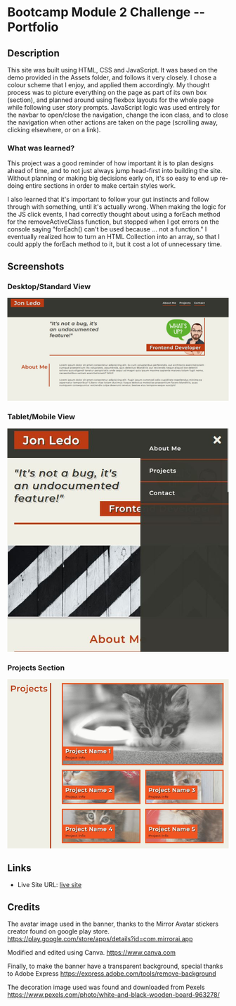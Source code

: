 # Bootcamp Module 2 Challenge -- Portfolio

## Description

This site was built using HTML, CSS and JavaScript. It was based on the demo provided in the Assets folder, and follows it very closely. I chose a colour scheme that I enjoy, and applied them accordingly. My thought process was to picture everything on the page as part of its own box (section), and planned around using flexbox layouts for the whole page while following user story prompts. JavaScript logic was used entirely for the navbar to open/close the navigation, change the icon class, and to close the navigation when other actions are taken on the page (scrolling away, clicking elsewhere, or on a link).

### What was learned?

This project was a good reminder of how important it is to plan designs ahead of time, and to not just always jump head-first into building the site. Without planning or making big decisions early on, it's so easy to end up re-doing entire sections in order to make certain styles work.

I also learned that it's important to follow your gut instincts and follow through with something, until it's actually wrong. When making the logic for the JS click events, I had correctly thought about using a forEach method for the removeActiveClass function, but stopped when I got errors on the console saying "forEach() can't be used because ... not a function." I eventually realized how to turn an HTML Collection into an array, so that I could apply the forEach method to it, but it cost a lot of unnecessary time.

## Screenshots

### Desktop/Standard View

![Desktop/Standard view of this project](Assets/images/portfolio-desktop-view.JPG)

### Tablet/Mobile View

![Tablet/Mobile view of this project](/Assets/images/portfolio-tablet-mobile-view.JPG)

### Projects Section

![Projects Section of this project](/Assets/images/portfolio-projects-section.JPG)

## Links
- Live Site URL: [live site](https://jon-ledo.github.io/bc-module2-challenge/)

## Credits

The avatar image used in the banner, thanks to the Mirror Avatar stickers creator found on google play store.
https://play.google.com/store/apps/details?id=com.mirrorai.app

Modified and edited using Canva.
https://www.canva.com

Finally, to make the banner have a transparent background, special thanks to Adobe Express
https://express.adobe.com/tools/remove-background

The decoration image used was found and downloaded from Pexels
https://www.pexels.com/photo/white-and-black-wooden-board-963278/
